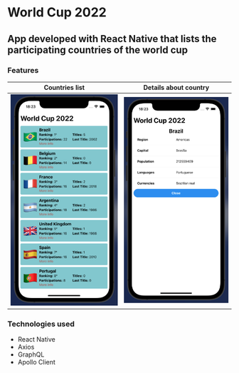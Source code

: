 # World Cup 2022

## App developed with React Native that lists the participating countries of the world cup

### Features

<table>
<thead>
<tr>
<th>Countries list</th>
<th>Details about country</th>
</tr>
</thead>
<tbody>
<tr>
<td>
<img alt="Home" src="https://raw.githubusercontent.com/rbalves/world-cup-countries-app/main/assets/home.png"/>
</td>
<td>
<img alt="Modal" src="https://raw.githubusercontent.com/rbalves/world-cup-countries-app/main/assets/modal-info.png"/>
</td>
</tr>
</tbody>
</table>

### Technologies used
- React Native
- Axios
- GraphQL
- Apollo Client